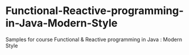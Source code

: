 # Functional-Reactive-programming-in-Java-Modern-Style
Samples for course Functional &amp; Reactive programming in Java : Modern Style
